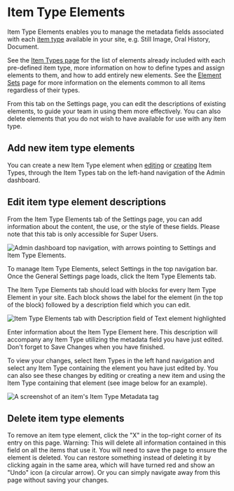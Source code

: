 # Item Type Elements

Item Type Elements enables you to manage the metadata fields associated with each [item type](../../Content/Item_Types.md) available in your site, e.g. Still Image, Oral History, Document.

See the [Item Types page](../../Content/Item_Types.md) for the list of elements already included with each pre-defined item type, more information on how to define types and assign elements to them, and how to add entirely new elements. See the [Element Sets](Element_Sets.md) page for more information on the elements common to all items regardless of their types. 

From this tab on the Settings page, you can edit the descriptions of existing elements, to guide your team in using them more effectively. You can also delete elements that you do not wish to have available for use with any item type. 

Add new item type elements
------------------------
You can create a new Item Type element when [editing](../../Content/Item_Types.md#edit-an-existing-item-type) or [creating](../../Content/Item_Types.md#creating-a-new-item-type) Item Types, through the Item Types tab on the left-hand navigation of the Admin dashboard. 

Edit item type element descriptions
-----------------------------------
From the Item Type Elements tab of the Settings page, you can add information about the content, the use, or the style of these fields. Please note that this tab is only accessible for Super Users.

![Admin dashboard top navigation, with arrows pointing to Settings and Item Type Elements.](../../doc_files/elmSetNav.png "Admin dashboard top navigation, with arrows pointing to Settings and Item Type Elements.")

To manage Item Type Elements, select Settings in the top navigation bar. Once the General Settings page loads, click the Item Type Elements tab.

The Item Type Elements tab should load with blocks for every Item Type Element in your site. Each block shows the label for the element (in the top of the block) followed by a description field which you can edit.

![Item Type Elements tab with Description field of Text element highlighted](../../doc_files/itemTypeElmEdit.png "Item Type Elements tab with Description field of Text element highlighted")

Enter information about the Item Type Element here. This description will accompany any Item Type utilizing the metadata field you have just edited. Don't forget to Save Changes when you have finished.

To view your changes, select Item Types in the left hand navigation and select any Item Type containing the element you have just edited by. You can also see these changes by editing or creating a new item and using the Item Type containing that element (see image below for an example).

![A screenshot of an item's Item Type Metadata tag](../../doc_files/itemTypeElmShow.png "A screenshot of an item's Item Type Metadata tag")

Delete item type elements
-----------------------------------

To remove an item type element, click the "X" in the top-right corner of its entry on this page. Warning: This will delete all information contained in this field on all the items that use it. You will need to save the page to ensure the element is deleted. You can restore something instead of deleting it by clicking again in the same area, which will have turned red and show an "Undo" icon (a circular arrow). Or you can simply navigate away from this page without saving your changes. 